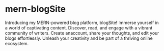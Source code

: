 # mern-blogSite
Introducing my MERN-powered blog platform, blogSite! Immerse yourself in a world of captivating content.
Discover, read, and engage with a vibrant community of writers.
Create anaccount, share your thoughts, and edit your blogs effortlessly.
Unleash your creativity and be part of a thriving online ecosystem.
